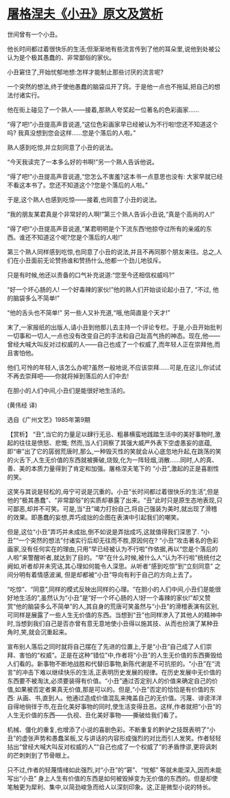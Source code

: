 # [屠格涅夫《小丑》原文及赏析](https://www.vrrw.net/wx/15593.html)

世间曾有一个小丑。

他长时间都过着很快乐的生活;但渐渐地有些流言传到了他的耳朵里,说他到处被公认为是个极其愚蠢的、非常鄙俗的家伙。

小丑窘住了,开始忧郁地想:怎样才能制止那些讨厌的流言呢?

一个突然的想法,终于使他愚蠢的脑袋瓜开了窍。于是他一点也不拖延,把自己的想法付诸实行。

他在街上碰见了一个熟人——接着,那熟人夸奖起一位著名的色彩画家……

“得了吧!”小丑提高声音说道,“这位色彩画家早已经被认为不行啦!您还不知道这个吗? 我真没想到您会这样……您是个落后的人啦。”

熟人感到吃惊,并立刻同意了小丑的说法。

“今天我读完了一本多么好的书啊!”另一个熟人告诉他说。

“得了吧!”小丑提高声音说道,“您怎么不害羞?这本书一点意思也没有: 大家早就已经不看这本书了。您还不知道这个?您是个落后的人啦。”

于是,这个熟人也感到吃惊——接着,也同意了小丑的说法。

“我的朋友某君真是个非常好的人啊!”第三个熟人告诉小丑说,“真是个高尚的人!”

“得了吧!”小丑提高声音说道,“某君明明是个下流东西!他掠夺过所有的亲戚的东西。谁还不知道这个呢?您是个落后的人啦!”

第三个熟人同样感到吃惊,也同意了小丑的说法,并且不再同那个朋友来往。总之,人们在小丑面前无论赞扬谁和赞扬什么,他都一个劲儿地驳斥。

只是有时候,他还以责备的口气补充说道:“您至今还相信权威吗?”

“好一个坏心肠的人! 一个好毒辣的家伙!”他的熟人们开始谈论起小丑了, “不过, 他的脑袋多么不简单!”

“他的舌头也不简单!” 另一些人又补充道,“哦,他简直是个天才!”

末了,一家报纸的出版人,请小丑到他那儿去主持一个评论专栏。于是,小丑开始批判一切事和一切人,一点也没有改变自己的手法和自己趾高气扬的神态。现在,他——曾经大喊大叫反对过权威的人——自己也成了一个权威了,而年轻人正在崇拜他,而且害怕他。

他们,可怜的年轻人,该怎么办呢?虽然一般地说,不应该崇拜……可是,在这儿,你试试不再去崇拜吧——你就将掉到落后的人们中去!

在胆小的人们中间,小丑们是能很好地生活的。

(黄伟经 译)

选自《广州文艺》1985年第9期



【赏析】 “丑”,当它的力量足以肆行无忌、粗暴横蛮地践踏生活中的美好事物时,激起的往往是愤怒、悲慨; 然而,当人们洞察了其强大威严外表下空虚愚妄的底蕴,即“审”出了它的孱弱荒唐时,那么,一种毁灭性的笑就会从心底忽地升起,在跳荡的笑的火舌下,人生无价值的东西就被撕破,烧毁,化为一阵轻烟,消散……同时,人的真、善、美的本质力量得到了肯定和加强。屠格涅夫笔下的 “小丑”,激起的正是喜剧性的笑。

这笑与其说是轻松的,毋宁可说是沉重的。小丑“长时间都过着很快乐的生活”,但是他的“极其愚蠢”、“非常鄙俗”的实质却暴露了出来。“丑”此时只是原生态地表现,只可鄙恶,却并不可笑。可是,当“丑”竭力打扮自己,将自己强装为美时,就出现了滑稽的效果。即愚蠢的妄想,弄巧成拙的企图在表演中引起我们的嘲笑。

但是,这位“小丑”弄巧并未成拙,倒不如说是弄拙成巧,这就值得我们深思了. “小丑”“一个突然的想法”付诸实行后却无往而不胜,原因何在? “小丑”攻击著名的色彩画家,没有任何实在的理由,只用“早已经被认为不行啦”作依据,再以“您是个落后的人啦”来警醒听者,就达到了目的。“早”在什么时候,被什么人“认为不行啦”统统付之阙如,听者却并未究诘,其心理如何能令人深思。从听者“感到吃惊”到“立刻同意” 之间分明有着情感波澜, 但是却都被“小丑”导向有利于自己的方向上去了。

“吃惊”、“同意”,同样的模式反映出同样的心理。“在胆小的人们中间,小丑们是能很好地生活的”,虽然认为“小丑”是“好一个坏心肠的人!好一个毒辣的家伙!”却又赞赏“他的脑袋多么不简单”的人,其自身的荒唐可笑虽然与“小丑”的滑稽表演有区别,可同样是展露了一些人生无价值的东西。当想到“丑”也同样渗入了其他人的精神中时,当想到我们自己是否亦曾有意无意地使小丑得以施其技、从而也扮演了某种丑角时,笑,就会沉重起来。

宣布别人落后之同时就将自己摆在了先进的位置上,于是“小丑”自己成了人们崇拜、害怕的“权威”。正是在这种“错位”中,作者将“小丑”的人生无价值的东西撕毁给人们看的。新事物不断地战胜和代替旧事物,新陈代谢是不可抗拒的。“小丑”在“流言”的冲击下难以继续快乐的生活,正表明历史发展的规律。在历史发展中无价值的东西要不被淘汰,必须要装得有价值。“小丑”通过否定别人的价值来确定自己的价值,如果被否定者果真无价值,那是可以的。但是,“小丑”否定的恰恰是有价值的东西: 从画、书,直到人。他通过造成价值混乱来掩盖自己的无价值。污蔑、诽谤洋洋自得地徜徉于市,在丑化美好事物的同时,使生活变得丑恶。这样,作者就把“小丑”的人生无价值的东西——仇视、丑化美好事物——撕破给我们看了。

机械、僵化的重复,也增添了小说的喜剧色彩。不断重复的黔驴之技既表明了“小丑”的虚张声势和愚蠢呆板,又与讲话的内容形成强烈的对比而引人发笑。作者轻轻拈出“曾经大喊大叫反对权威的人”“自己也成了一个权威了”的矛盾悖谬,更将讽刺的芒刺刺到了节骨眼上。

只不过,作者的轻蔑情绪如此强烈,对“小丑”的“窘”、“忧郁” 等就未能深入,因而未能写出“小丑” 身上人生有价值的东西是如何被毁掉变为无价值的东西的。但是却使笔触更为犀利、集中,以简劲峻急而给人以深刻印象。这,正是微型小说的特长。

